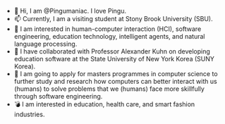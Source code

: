 - 👋 Hi, I am @Pingumaniac. I love Pingu.
- 📫 Currently, I am a visiting student at Stony Brook University (SBU).
- 👀 I am interested in human-computer interaction (HCI), software engineering, education technology, intelligent agents, and natural language processing.
- 💞️ I have collaborated with Professor Alexander Kuhn on developing education software at the State University of New York Korea (SUNY Korea).
- 🌱 I am going to apply for masters programmes in computer science to further study and research how computers can better interact with us (humans) to solve problems that we (humans) face more skillfully through software engineering.
- 💣 I am interested in education, health care, and smart fashion industries.


<!---
Pingumaniac/Pingumaniac is a ✨ special ✨ repository because its `README.md` (this file) appears on your GitHub profile.
You can click the Preview link to take a look at your changes.
--->
